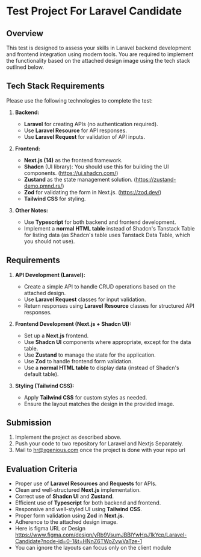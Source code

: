 # Test Project For Laravel Candidate

## Overview

This test is designed to assess your skills in Laravel backend development and frontend integration using modern tools. You are required to implement the functionality based on the attached design image using the tech stack outlined below.

## Tech Stack Requirements

Please use the following technologies to complete the test:

1. **Backend:**
   - **Laravel** for creating APIs (no authentication required).
   - Use **Laravel Resource** for API responses.
   - Use **Laravel Request** for validation of API inputs.

2. **Frontend:**
   - **Next.js (14)** as the frontend framework.
   - **Shadcn** (UI library): You should use this for building the UI components. (https://ui.shadcn.com/)
   - **Zustand** as the state management solution. (https://zustand-demo.pmnd.rs/)
   - **Zod** for validating the form in Next.js. (https://zod.dev/)
   - **Tailwind CSS** for styling.

3. **Other Notes:**
   - Use **Typescript** for both backend and frontend development.
   - Implement a **normal HTML table** instead of Shadcn's Tanstack Table for listing data (as Shadcn's table uses Tanstack Data Table, which you should not use).

## Requirements

1. **API Development (Laravel):**
   - Create a simple API to handle CRUD operations based on the attached design.
   - Use **Laravel Request** classes for input validation.
   - Return responses using **Laravel Resource** classes for structured API responses.

2. **Frontend Development (Next.js + Shadcn UI):**
   - Set up a **Next.js** frontend.
   - Use **Shadcn UI** components where appropriate, except for the data table.
   - Use **Zustand** to manage the state for the application.
   - Use **Zod** to handle frontend form validation.
   - Use a **normal HTML table** to display data (instead of Shadcn's default table).

3. **Styling (Tailwind CSS):**
   - Apply **Tailwind CSS** for custom styles as needed.
   - Ensure the layout matches the design in the provided image.


## Submission

1. Implement the project as described above.
2. Push your code to two repository for Laravel and Nextjs Separately.
3. Mail to hr@xgenious.com once the project is done with your repo url
   
   

## Evaluation Criteria

- Proper use of **Laravel Resources** and **Requests** for APIs.
- Clean and well-structured **Next.js** implementation.
- Correct use of **Shadcn UI** and **Zustand**.
- Efficient use of **Typescript** for both backend and frontend.
- Responsive and well-styled UI using **Tailwind CSS**.
- Proper form validation using **Zod** in **Next.js**.
- Adherence to the attached design image.
- Here is figma URL or Design https://www.figma.com/design/yRb9VsumJBBlYwHqJ1kYcp/Laravel-Candidate?node-id=0-1&t=HNnZ6TWoZvwVaTze-1
- You can ignore the layouts can focus only on the client module
